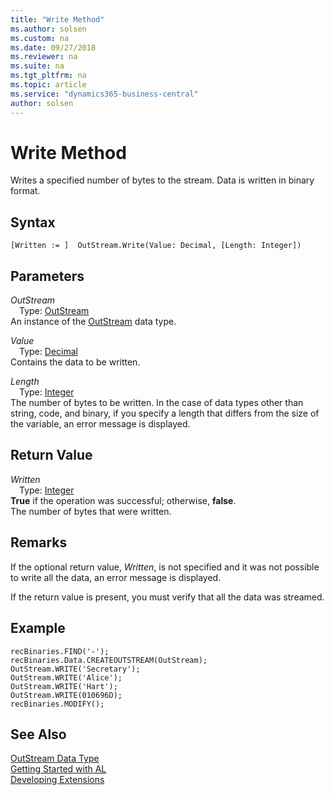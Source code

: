 ```yaml
---
title: "Write Method"
ms.author: solsen
ms.custom: na
ms.date: 09/27/2018
ms.reviewer: na
ms.suite: na
ms.tgt_pltfrm: na
ms.topic: article
ms.service: "dynamics365-business-central"
author: solsen
---
```

[//]: # (START>DO_NOT_EDIT)
[//]: # (IMPORTANT:Do not edit any of the content between here and the END>DO_NOT_EDIT.)
[//]: # (Any modifications should be made in the .resx files in the ModernDev repo.)
# Write Method
Writes a specified number of bytes to the stream. Data is written in binary format.

## Syntax
```
[Written := ]  OutStream.Write(Value: Decimal, [Length: Integer])
```
## Parameters
*OutStream*  
&emsp;Type: [OutStream](outstream-data-type.md)  
An instance of the [OutStream](outstream-data-type.md) data type.  

*Value*  
&emsp;Type: [Decimal](decimal-data-type.md)  
Contains the data to be written.
        
*Length*  
&emsp;Type: [Integer](integer-data-type.md)  
The number of bytes to be written. In the case of data types other than string, code, and binary, if you specify a length that differs from the size of the variable, an error message is displayed.  


## Return Value
*Written*  
&emsp;Type: [Integer](integer-data-type.md)  
**True** if the operation was successful; otherwise, **false**.  
The number of bytes that were written.  


[//]: # (IMPORTANT: END>DO_NOT_EDIT)

## Remarks  
 If the optional return value, *Written*, is not specified and it was not possible to write all the data, an error message is displayed.  
  
 If the return value is present, you must verify that all the data was streamed.  
  
## Example  
  
```  
recBinaries.FIND('-');  
recBinaries.Data.CREATEOUTSTREAM(OutStream);  
OutStream.WRITE('Secretary');  
OutStream.WRITE('Alice');  
OutStream.WRITE('Hart');  
OutStream.WRITE(010696D);  
recBinaries.MODIFY();  
```  
  
## See Also
[OutStream Data Type](outstream-data-type.md)  
[Getting Started with AL](../devenv-get-started.md)  
[Developing Extensions](../devenv-dev-overview.md)